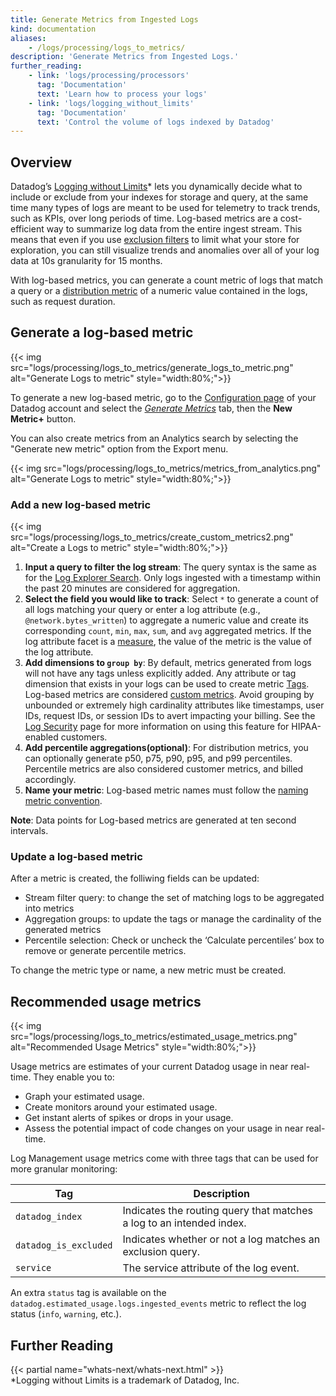 ```yaml
---
title: Generate Metrics from Ingested Logs
kind: documentation
aliases:
    - /logs/processing/logs_to_metrics/
description: 'Generate Metrics from Ingested Logs.'
further_reading:
    - link: 'logs/processing/processors'
      tag: 'Documentation'
      text: 'Learn how to process your logs'
    - link: 'logs/logging_without_limits'
      tag: 'Documentation'
      text: 'Control the volume of logs indexed by Datadog'
---
```


## Overview

Datadog’s [Logging without Limits][1]\* lets you dynamically decide what to include or exclude from your indexes for storage and query, at the same time many types of logs are meant to be used for telemetry to track trends, such as KPIs, over long periods of time. Log-based metrics are a cost-efficient way to summarize log data from the entire ingest stream. This means that even if you use [exclusion filters][2] to limit what your store for exploration, you can still visualize trends and anomalies over all of your log data at 10s granularity for 15 months.

With log-based metrics, you can generate a count metric of logs that match a query or a [distribution metric][3] of a numeric value contained in the logs, such as request duration.

## Generate a log-based metric

{{< img src="logs/processing/logs_to_metrics/generate_logs_to_metric.png" alt="Generate Logs to metric"  style="width:80%;">}}

To generate a new log-based metric, go to the [Configuration page][4] of your Datadog account and select the _[Generate Metrics][5]_ tab, then the **New Metric+** button.

You can also create metrics from an Analytics search by selecting the "Generate new metric" option from the Export menu.

{{< img src="logs/processing/logs_to_metrics/metrics_from_analytics.png" alt="Generate Logs to metric"  style="width:80%;">}}

### Add a new log-based metric

{{< img src="logs/processing/logs_to_metrics/create_custom_metrics2.png" alt="Create a Logs to metric"  style="width:80%;">}}

1. **Input a query to filter the log stream**: The query syntax is the same as for the [Log Explorer Search][6]. Only logs ingested with a timestamp within the past 20 minutes are considered for aggregation.
2. **Select the field you would like to track**: Select `*` to generate a count of all logs matching your query or enter a log attribute (e.g., `@network.bytes_written`) to aggregate a numeric value and create its corresponding `count`, `min`, `max`, `sum`, and `avg` aggregated metrics. If the log attribute facet is a [measure][7], the value of the metric is the value of the log attribute.
3. **Add dimensions to `group by`**: By default, metrics generated from logs will not have any tags unless explicitly added. Any attribute or tag dimension that exists in your logs can be used to create metric [Tags][8]. Log-based metrics are considered [custom metrics][9]. Avoid grouping by unbounded or extremely high cardinality attributes like timestamps, user IDs, request IDs, or session IDs to avert impacting your billing. See the [Log Security][10] page for more information on using this feature for HIPAA-enabled customers.
4. **Add percentile aggregations(optional)**: For distribution metrics, you can optionally generate p50, p75, p90, p95, and p99 percentiles. Percentile metrics are also considered customer metrics, and billed accordingly.
4. **Name your metric**: Log-based metric names must follow the [naming metric convention][11].

**Note**: Data points for Log-based metrics are generated at ten second intervals.

### Update a log-based metric

After a metric is created, the folliwing fields can be updated:

- Stream filter query: to change the set of matching logs to be aggregated into metrics
- Aggregation groups: to update the tags or manage the cardinality of the generated metrics
- Percentile selection: Check or uncheck the ‘Calculate percentiles’ box to remove or generate percentile metrics.

To change the metric type or name, a new metric must be created.

## Recommended usage metrics

{{< img src="logs/processing/logs_to_metrics/estimated_usage_metrics.png" alt="Recommended Usage Metrics" style="width:80%;">}}

Usage metrics are estimates of your current Datadog usage in near real-time. They enable you to:

- Graph your estimated usage.
- Create monitors around your estimated usage.
- Get instant alerts of spikes or drops in your usage.
- Assess the potential impact of code changes on your usage in near real-time.

Log Management usage metrics come with three tags that can be used for more granular monitoring:

| Tag                     | Description                                                           |
| ----------------------- | --------------------------------------------------------------------- |
|  `datadog_index`        | Indicates the routing query that matches a log to an intended index.  |
|  `datadog_is_excluded`  | Indicates whether or not a log matches an exclusion query.            |
|  `service`              | The service attribute of the log event.                               |

An extra `status` tag is available on the `datadog.estimated_usage.logs.ingested_events` metric to reflect the log status (`info`, `warning`, etc.).

## Further Reading

{{< partial name="whats-next/whats-next.html" >}}
<br>
\*Logging without Limits is a trademark of Datadog, Inc.

[1]: /logs/
[2]: /logs/indexes/#exclusion-filters
[3]: /metrics/distributions/#overview
[4]: https://app.datadoghq.com/logs/pipelines
[5]: https://app.datadoghq.com/logs/pipelines/generate-metrics
[6]: /logs/search_syntax/
[7]: /logs/explorer/facets/#quantitative-facets-measures
[8]: /getting_started/tagging/
[9]: /developers/metrics/custom_metrics/
[10]: /security/logs/#hipaa-enabled-customers
[11]: /developers/metrics/#naming-metrics
